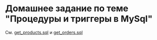 # Домашнее задание по теме "Процедуры и триггеры в MySql"

См. [get_products.sql](https://github.com/eugeniyas/otus-databases/blob/main/L30HW16/get_products.sql) и [get_orders.sql](https://github.com/eugeniyas/otus-databases/blob/main/L30HW16/get_orders.sql)
